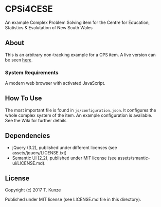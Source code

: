 # CPSi4CESE
An example Complex Problem Solving item for the Centre for Education, Statistics & Evalutation of New South Wales

## About
This is an arbitrary non-tracking example for a CPS item. A live version can be seen [here](https://thku.github.io/nsw-cps-item/).

### System Requirements
A modern web browser with activated JavaScript.

## How To Use
The most important file is found in `js/configuration.json`. It configures the whole complex system of the item. An example configuration is available. See the Wiki for further details.

## Dependencies
* jQuery (3.2), published under different licenses (see assets/jquery/LICENSE.txt)
* Semantic UI (2.2), published under MIT license (see assets/smantic-ui/LICENSE.md).

## License
Copyright (c) 2017 T. Kunze

Published under MIT license (see LICENSE.md file in this directory).
